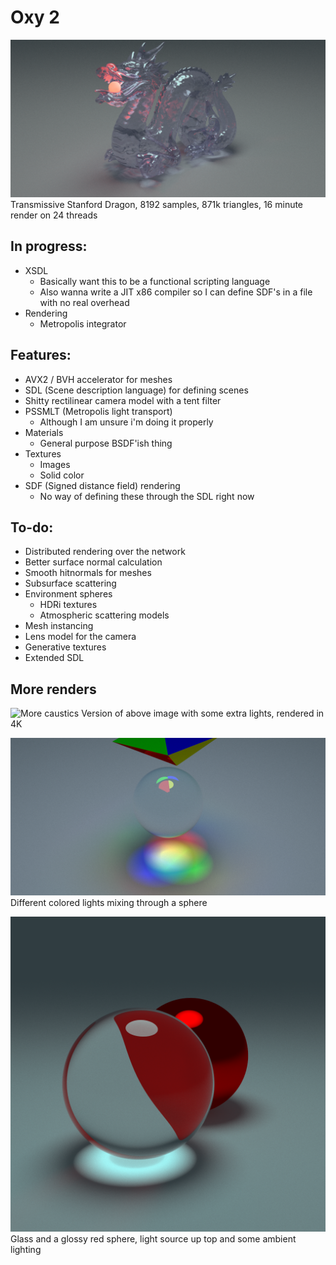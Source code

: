 # Oxy 2

![Dragon](images/dragon.png)
Transmissive Stanford Dragon, 8192 samples, 871k triangles, 16 minute render on 24 threads

## In progress:
* XSDL
   * Basically want this to be a functional scripting language
   * Also wanna write a JIT x86 compiler so I can define SDF's in a file with no real overhead
* Rendering
   * Metropolis integrator

## Features:

* AVX2 / BVH accelerator for meshes
* SDL (Scene description language) for defining scenes
* Shitty rectilinear camera model with a tent filter
* PSSMLT (Metropolis light transport)
  * Although I am unsure i'm doing it properly
* Materials
  * General purpose BSDF'ish thing
* Textures
  * Images
  * Solid color
* SDF (Signed distance field) rendering
  * No way of defining these through the SDL right now

## To-do:

* Distributed rendering over the network
* Better surface normal calculation
* Smooth hitnormals for meshes
* Subsurface scattering
* Environment spheres
  * HDRi textures
  * Atmospheric scattering models
* Mesh instancing
* Lens model for the camera
* Generative textures
* Extended SDL

## More renders

![More caustics](images/caustic3.png)
Version of above image with some extra lights, rendered in 4K

![Caustic](images/caustic.png)
Different colored lights mixing through a sphere

![Glass](images/glass2.png)
Glass and a glossy red sphere, light source up top and some ambient lighting
